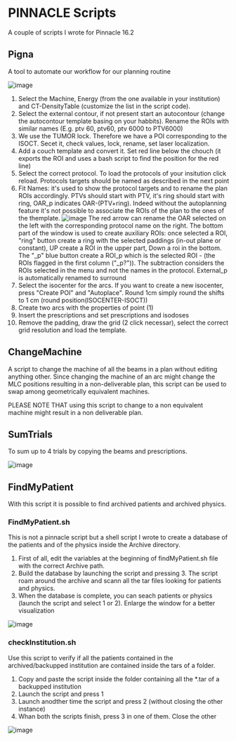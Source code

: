 # PINNACLE Scripts

A couple of scripts I wrote for Pinnacle 16.2

## Pigna
A tool to automate our workflow for our planning routine

![image](https://github.com/user-attachments/assets/c2ca15a2-3456-49b9-a956-58a45aff7da7)

1) Select the Machine, Energy (from the one available in your institution) and CT-DensityTable (customize the list in the script code).
2) Select the external contour, if not present start an autocontour (change the autocontour template basing on your habbits). Rename the ROIs with similar names (E.g. ptv 60, ptv60, ptv 6000 to PTV6000)
3) We use the TUMOR lock. Therefore we have a POI corresponding to the ISOCT. Secet it, check values, lock, rename, set laser localization.
4) Add a couch template and convert it. Set red line below the chouch (it exports the ROI and uses a bash script to find the position for the red line)
5) Select the correct protocol. To load the protocols of your insitution click reload. Protocols targets should be named as described in the next point
6) Fit Names: it's used to show the protocol targets and to rename the plan ROIs accordingly. PTVs should start with PTV, it's ring should start with ring, OAR_p indicates OAR-(PTV+ring). Indeed without the autoplanning feature it's not possible to associate the ROIs of the plan to the ones of the themplate.
![image](https://github.com/user-attachments/assets/616d0d97-0403-4703-8161-fbb2422e3f8c)
The red arrow can rename the OAR selected on the left with the corresponding protocol name on the right.
The bottom part of the window is used to create auxiliary ROIs: once selected a ROI, "ring" button create a ring with the selected paddings (in-out plane or constant), UP create a ROI in the upper part, Down a roi in the bottom.
The "_p" blue button create a ROI_p which is the selected ROI - (the ROIs flagged in the first column ("_p?")). The subtraction considers the ROIs selected in the menu and not the names in the protocol.
External_p is automatically renamed to surround
8) Select the isocenter for the arcs. If you want to create a new isocenter, press "Create POI" and "Autoplace". Round 1cm simply round the shifts to 1 cm (round position(ISOCENTER-ISOCT))
9) Create two arcs with the properties of point (1)
10) Insert the prescriptions and set prescriptions and isodoses
11) Remove the padding, draw the grid (2 click necessar), select the correct grid resolution and load the template.


## ChangeMachine

A script to change the machine of all the beams in a plan without editing anything other. 
Since changing the machine of an arc might change the MLC positions resulting in a non-deliverable plan, this script can be used to swap among geometrically equivalent machines.

PLEASE NOTE THAT using this script to change to a non equivalent machine might result in a non deliverable plan.


## SumTrials

To sum up to 4 trials by copying the beams and prescriptions.

![image](https://github.com/user-attachments/assets/ff42630e-f7ee-4531-b866-285ab4519fda)



## FindMyPatient
With this script it is possible to find archived patients and archived physics.

### FindMyPatient.sh
This is not a pinnacle script but a shell script I wrote to create a database of the patients and of the physics inside the Archive directory. 
1) First of all, edit the variables at the beginning of findMyPatient.sh file with the correct Archive path.
2) Build the database by launching the script and pressing 3. The script roam around the archive and scann all the tar files looking for patients and physics.
3)  When the database is complete, you can seach patients or physics (launch the script and select 1 or 2). Enlarge the window for a better visualization
   
![image](https://github.com/user-attachments/assets/72d7c70b-da84-4732-9461-eb3ad1c9d62c)

### checkInstitution.sh

Use this script to verify if all the patients contained in the archived/backupped institution are contained inside the tars of a folder.
1) Copy and paste the script inside the folder containing all the *.tar of a backupped institution
2) Launch the script and press 1
3) Launch anodther time the script and press 2 (without closing the other instance)
4) Whan both the scripts finish, press 3 in one of them. Close the other

![image](https://github.com/user-attachments/assets/2c356fde-a078-4d55-ba84-cc94a7c9089e)










